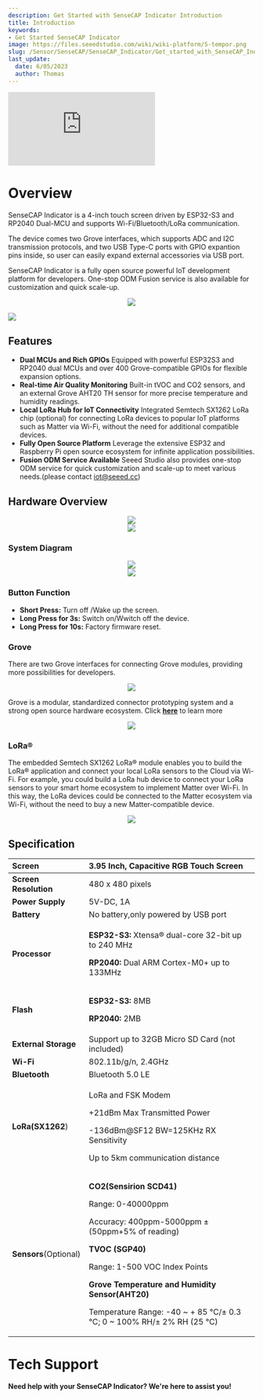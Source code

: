```yaml
---
description: Get Started with SenseCAP Indicator Introduction
title: Introduction
keywords:
- Get Started SenseCAP Indicator
image: https://files.seeedstudio.com/wiki/wiki-platform/S-tempor.png
slug: /Sensor/SenseCAP/SenseCAP_Indicator/Get_started_with_SenseCAP_Indicator
last_update:
  date: 6/05/2023
  author: Thomas
---
```


<iframe class="youtube-video" src="https://www.youtube.com/embed/IOdI5_MGbCw" title="YouTube video player" frameborder="0" allow="accelerometer; autoplay; clipboard-write; encrypted-media; gyroscope; picture-in-picture; web-share" allowfullscreen></iframe>

# **Overview**

SenseCAP Indicator is a 4-inch touch screen driven by ESP32-S3 and RP2040 Dual-MCU and supports Wi-Fi/Bluetooth/LoRa communication.

The device comes two Grove interfaces, which supports ADC and I2C transmission protocols, and two USB Type-C ports with GPIO expantion pins inside, so user can easily expand external accessories via USB port.

SenseCAP Indicator is a fully open source powerful IoT development platform for developers. One-stop ODM Fusion service is also available for customization and quick scale-up.

<div align="center"><img width={800} src="https://files.seeedstudio.com/wiki/SenseCAP/SenseCAP_Indicator/SenseCAP_Indicator_1.png"/></div>


<p style={{textAlign: 'center'}}><a href="https://www.seeedstudio.com/SenseCAP-Indicator-D1-p-5643.html?" target="_blank"><img src="https://files.seeedstudio.com/wiki/RS485_500cm%20ultrasonic_sensor/image%202.png" border="0" /></a></p>



## **Features**

- **Dual MCUs and Rich GPIOs**
Equipped with powerful ESP32S3 and RP2040 dual MCUs and over 400 Grove-compatible GPIOs for flexible expansion options.
- **Real-time Air Quality Monitoring**
Built-in tVOC and CO2 sensors, and an external Grove AHT20 TH sensor for more precise temperature and humidity readings.
- **Local LoRa Hub for IoT Connectivity**
Integrated Semtech SX1262 LoRa chip (optional) for connecting LoRa devices to popular IoT platforms such as Matter via Wi-Fi, without the need for additional compatible devices.
- **Fully Open Source Platform**
Leverage the extensive ESP32 and Raspberry Pi open source ecosystem for infinite application possibilities.
- **Fusion ODM Service Available**
Seeed Studio also provides one-stop ODM service for quick customization and scale-up to meet various needs.(please contact iot@seeed.cc)


## **Hardware Overview**

<div align="center"><img width="{600}" src="https://files.seeedstudio.com/wiki/SenseCAP/SenseCAP_Indicator/SenseCAP_Indicator_2.png"/></div>
<div align="center"><img width="{600}" src="https://files.seeedstudio.com/wiki/SenseCAP/SenseCAP_Indicator/SenseCAP_Indicator_3.png"/></div>

### **System Diagram**

<div align="center"><img width={800} src="https://files.seeedstudio.com/wiki/SenseCAP/SenseCAP_Indicator/SenseCAP_Indicator_6.png"/></div>
<div align="center"><img width={800} src="https://files.seeedstudio.com/wiki/SenseCAP/SenseCAP_Indicator/SenseCAP_Indicator_7.png"/></div>


### **Button Function**
- **Short Press:** Turn off /Wake up the screen.
- **Long Press for 3s:** Switch on/Wwitch off the device.
- **Long Press for 10s:** Factory firmware reset.

### **Grove**

There are two Grove interfaces for connecting Grove modules, providing more possibilities for developers.
<div align="center"><img width={800} src="https://files.seeedstudio.com/wiki/SenseCAP/SenseCAP_Indicator/grove.png"/></div>

Grove is a modular, standardized connector prototyping system and a strong open source hardware ecosystem. Click [**here**](https://www.seeedstudio.com/category/Grove-c-1003.html) to learn more

<div align="center"><img width={800} src="https://files.seeedstudio.com/wiki/SenseCAP/SenseCAP_Indicator/SenseCAP_Indicator_4.png"/></div>


### **LoRa®**
The embedded Semtech SX1262 LoRa® module enables you to build the LoRa® application and connect your local LoRa sensors to the Cloud via Wi-Fi. For example, you could build a LoRa hub device to connect your LoRa sensors to your smart home ecosystem to implement Matter over Wi-Fi. In this way, the LoRa devices could be connected to the Matter ecosystem via Wi-Fi, without the need to buy a new Matter-compatible device.

<div align="center"><img width={800} src="https://files.seeedstudio.com/wiki/SenseCAP/SenseCAP_Indicator/SenseCAP_Indicator_55.png"/></div>




## **Specification**

|Screen|3\.95 Inch, Capacitive RGB Touch Screen|
| :- | :- |
|**Screen Resolution**|480 x 480 pixels|
|**Power Supply**|5V-DC, 1A|
|**Battery**|No battery,only powered by USB port|
|**Processor**|<p>**ESP32-S3:** Xtensa® dual-core 32-bit up to 240 MHz</p><p>**RP2040:** Dual ARM Cortex-M0+ up to 133MHz</p>|
|**Flash**|<p>**ESP32-S3:** 8MB</p><p>**RP2040:** 2MB</p>|
|**External Storage**|Support up to 32GB Micro SD Card (not included)|
|**Wi-Fi**|802\.11b/g/n, 2.4GHz|
|**Bluetooth**|Bluetooth 5.0 LE|
|**LoRa(SX1262**)|<p>LoRa and FSK Modem</p><p>+21dBm Max Transmitted Power</p> <p>-136dBm@SF12 BW=125KHz RX Sensitivity</p><p>Up to 5km communication distance</p>|
|**Sensors**(Optional)|<p>**CO2(Sensirion SCD41)**</p><p>Range: 0-40000ppm</p><p>Accuracy: 400ppm-5000ppm ±(50ppm+5% of reading)</p><p>**TVOC (SGP40)**</p><p>Range: 1-500 VOC Index Points</p>**Grove Temperature and Humidity Sensor(AHT20)**<p>Temperature Range: -40 ~ + 85 ℃/± 0.3 ℃; 0 ~ 100% RH/± 2% RH (25 ℃)</p>|


# **Tech Support**

**Need help with your SenseCAP Indicator? We're here to assist you!**

<div class="button_tech_support_container">
<a href="https://discord.gg/sensecap" class="button_tech_support_sensecap"></a>
<a href="https://support.sensecapmx.com/portal/en/home" class="button_tech_support_sensecap3"></a>
</div>

<div class="button_tech_support_container">
<a href="mailto:support@sensecapmx.com" class="button_tech_support_sensecap2"></a>
<a href="https://github.com/Seeed-Studio/wiki-documents/discussions/69" class="button_discussion"></a>
</div>
